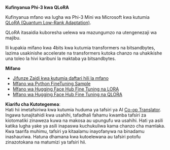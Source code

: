 <!--
CO_OP_TRANSLATOR_METADATA:
{
  "original_hash": "54b6b824568d4decb574b9e117c4f5f7",
  "translation_date": "2025-07-17T08:20:17+00:00",
  "source_file": "md/03.FineTuning/FineTuning_Qlora.md",
  "language_code": "sw"
}
-->
**Kufinyanua Phi-3 kwa QLoRA**

Kufinyanua mfano wa lugha wa Phi-3 Mini wa Microsoft kwa kutumia [QLoRA (Quantum Low-Rank Adaptation)](https://github.com/artidoro/qlora).

QLoRA itasaidia kuboresha uelewa wa mazungumzo na utengenezaji wa majibu.

Ili kupakia mifano kwa 4bits kwa kutumia transformers na bitsandbytes, lazima usakinishe accelerate na transformers kutoka chanzo na uhakikishe una toleo la hivi karibuni la maktaba ya bitsandbytes.

**Mifano**
- [Jifunze Zaidi kwa kutumia daftari hili la mfano](../../../../code/03.Finetuning/Phi_3_Inference_Finetuning.ipynb)
- [Mfano wa Python FineTuning Sample](../../../../code/03.Finetuning/FineTrainingScript.py)
- [Mfano wa Hugging Face Hub Fine Tuning na LORA](../../../../code/03.Finetuning/Phi-3-finetune-lora-python.ipynb)
- [Mfano wa Hugging Face Hub Fine Tuning na QLORA](../../../../code/03.Finetuning/Phi-3-finetune-qlora-python.ipynb)

**Kiarifu cha Kutotegemea**:  
Hati hii imetafsiriwa kwa kutumia huduma ya tafsiri ya AI [Co-op Translator](https://github.com/Azure/co-op-translator). Ingawa tunajitahidi kwa usahihi, tafadhali fahamu kwamba tafsiri za kiotomatiki zinaweza kuwa na makosa au upungufu wa usahihi. Hati ya asili katika lugha yake ya asili inapaswa kuchukuliwa kama chanzo cha mamlaka. Kwa taarifa muhimu, tafsiri ya kitaalamu inayofanywa na binadamu inashauriwa. Hatuna dhamana kwa kutoelewana au tafsiri potofu zinazotokana na matumizi ya tafsiri hii.
